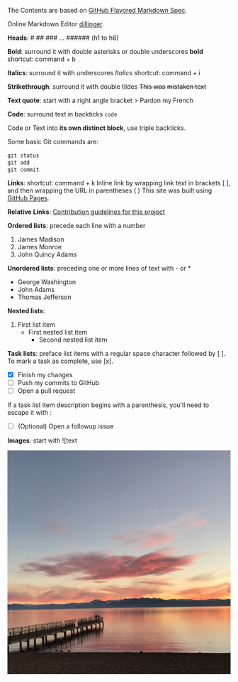 The Contents are based on [GitHub Flavored Markdown Spec](https://github.github.com/gfm/).

Online Markdown Editor [dillinger](https://dillinger.io/).

**Heads**: # ## ### ... ###### (h1 to h6)

**Bold**: surround it with double asterisks or double underscores **bold**      shortcut: command + b

**Italics**: surround it with underscores _Italics_     shortcut: command + i

**Strikethrough**: surround it with double tildes ~~This was mistaken text~~

**Text quote**: start with a right angle bracket > Pardon my French

**Code**: surround text in backticks `code`

Code or Text into **its own distinct block**, use triple backticks.

Some basic Git commands are:
```
git status
git add
git commit
```

**Links**: shortcut: command + k
Inline link by wrapping link text in brackets [ ], and then wrapping the URL in parentheses ( )
This site was built using [GitHub Pages](https://pages.github.com/).

**Relative Links**:
[Contribution guidelines for this project](docs/CONTRIBUTING.md)



**Ordered lists**: precede each line with a number
1. James Madison
2. James Monroe
3. John Quincy Adams


**Unordered lists**: preceding one or more lines of text with - or *

- George Washington
- John Adams
- Thomas Jefferson

**Nested lists**:
1. First list item
   - First nested list item
     - Second nested list item

**Task lists**: preface list items with a regular space character followed by [ ]. To mark a task as complete, use [x].

- [x] Finish my changes
- [ ] Push my commits to GitHub
- [ ] Open a pull request

If a task list item description begins with a parenthesis, you'll need to escape it with \:

- [ ] \(Optional) Open a followup issue


**Images**: start with ![text

![Sunset in Lake Tahoe](images/sunset_1.jpeg)
